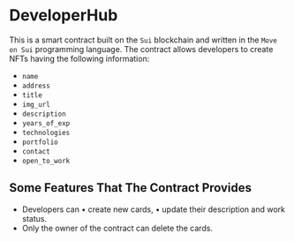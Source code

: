 # DeveloperHub
This is a smart contract built on the `Sui` blockchain and written in the `Move on Sui` programming language.
The contract allows developers to create NFTs having the following information:
- `name`
- `address` 
- `title` 
- `img_url`
- `description`
- `years_of_exp`
- `technologies`
- `portfolio`
- `contact`
- `open_to_work`


## Some Features That The Contract Provides
  - Developers can 
    • create new cards,
    • update their description and work status.
  - Only the owner of the contract can delete the cards.